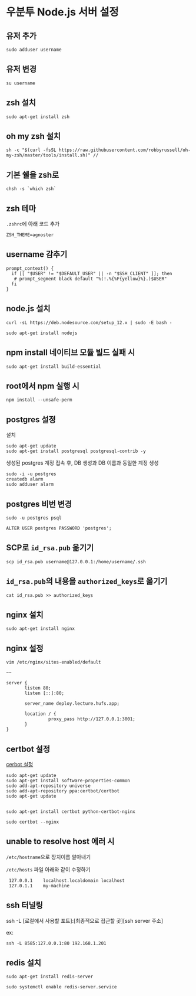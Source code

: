 # 우분투 Node.js 서버 설정

## 유저 추가

```
sudo adduser username
```

## 유저 변경

```
su username
```

## zsh 설치

```
sudo apt-get install zsh
```

## oh my zsh 설치

```
sh -c "$(curl -fsSL https://raw.githubusercontent.com/robbyrussell/oh-my-zsh/master/tools/install.sh)" //
```

## 기본 쉘을 zsh로

```
chsh -s `which zsh`
```

## zsh 테마

`.zshrc`에 아래 코드 추가

```
ZSH_THEME=agnoster
```

## username 감추기

```
prompt_context() {
  if [[ "$USER" != "$DEFAULT_USER" || -n "$SSH_CLIENT" ]]; then
   # prompt_segment black default "%(!.%{%F{yellow}%}.)$USER"
  fi
}
```

## node.js 설치

```
curl -sL https://deb.nodesource.com/setup_12.x | sudo -E bash -

sudo apt-get install nodejs
```

## npm install 네이티브 모듈 빌드 실패 시

```
sudo apt-get install build-essential
```

## root에서 npm 실행 시

```
npm install --unsafe-perm
```

## postgres 설정

설치

```
sudo apt-get update
sudo apt-get install postgresql postgresql-contrib -y
```

생성된 postgres 계정 접속 후, DB 생성과 DB 이름과 동일한 계정 생성

```
sudo -i -u postgres
createdb alarm
sudo adduser alarm
```

## postgres 비번 변경

```
sudo -u postgres psql

ALTER USER postgres PASSWORD 'postgres';

```

## SCP로 `id_rsa.pub` 옮기기

```
scp id_rsa.pub username@127.0.0.1:/home/username/.ssh
```

## `id_rsa.pub`의 내용을 `authorized_keys`로 옮기기

```
cat id_rsa.pub >> authorized_keys
```

## nginx 설치

```
sudo apt-get install nginx

```

## nginx 설정

```
vim /etc/nginx/sites-enabled/default

~~

server {
       listen 80;
       listen [::]:80;

       server_name deploy.lecture.hufs.app;

       location / {
                proxy_pass http://127.0.0.1:3001;
       }
}
```

## certbot 설정

[cerbot 설정](https://certbot.eff.org/lets-encrypt/ubuntuxenial-nginx)

```
sudo apt-get update
sudo apt-get install software-properties-common
sudo add-apt-repository universe
sudo add-apt-repository ppa:certbot/certbot
sudo apt-get update


sudo apt-get install certbot python-certbot-nginx

sudo certbot --nginx
```

## unable to resolve host 에러 시

`/etc/hostname`으로 장치이름 알아내기

`/etc/hosts` 파일 아래와 같이 수정하기

```
 127.0.0.1    localhost.localdomain localhost
 127.0.1.1    my-machine
```

## ssh 터널링

ssh -L [로컬에서 사용할 포트]:[최종적으로 접근할 곳][ssh server 주소]

ex:

```
ssh -L 8585:127.0.0.1:80 192.168.1.201
```

## redis 설치

```
sudo apt-get install redis-server

sudo systemctl enable redis-server.service
```

